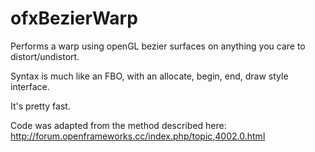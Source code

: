 ofxBezierWarp
=============

Performs a warp using openGL bezier surfaces on anything you care to distort/undistort.

Syntax is much like an FBO, with an allocate, begin, end, draw style interface.

It's pretty fast.

Code was adapted from the method described here: http://forum.openframeworks.cc/index.php/topic,4002.0.html